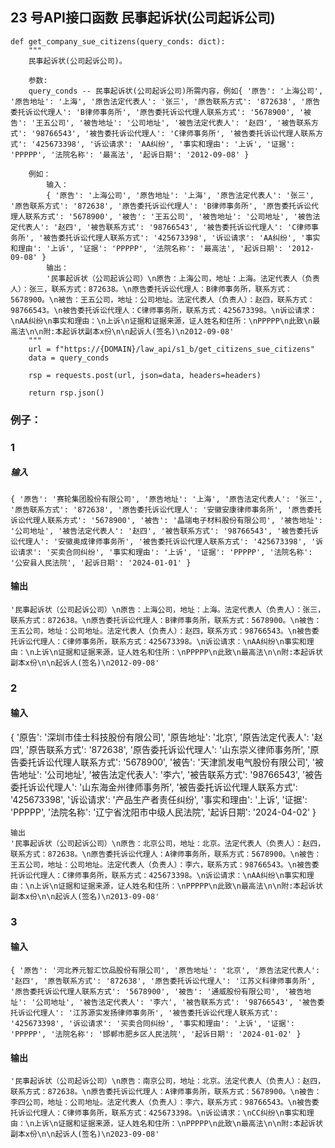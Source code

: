 ## 23 号API接口函数 民事起诉状(公司起诉公司)

``` 
def get_company_sue_citizens(query_conds: dict):
    """
    民事起诉状(公司起诉公司)。

    参数:
    query_conds -- 民事起诉状(公司起诉公司)所需内容，例如{ '原告': '上海公司', '原告地址': '上海', '原告法定代表人': '张三', '原告联系方式': '872638', '原告委托诉讼代理人': 'B律师事务所', '原告委托诉讼代理人联系方式': '5678900', '被告': '王五公司', '被告地址': '公司地址', '被告法定代表人': '赵四', '被告联系方式': '98766543', '被告委托诉讼代理人': 'C律师事务所', '被告委托诉讼代理人联系方式': '425673398', '诉讼请求': 'AA纠纷', '事实和理由': '上诉', '证据': 'PPPPP', '法院名称': '最高法', '起诉日期': '2012-09-08' }

    例如：
        输入：
        { '原告': '上海公司', '原告地址': '上海', '原告法定代表人': '张三', '原告联系方式': '872638', '原告委托诉讼代理人': 'B律师事务所', '原告委托诉讼代理人联系方式': '5678900', '被告': '王五公司', '被告地址': '公司地址', '被告法定代表人': '赵四', '被告联系方式': '98766543', '被告委托诉讼代理人': 'C律师事务所', '被告委托诉讼代理人联系方式': '425673398', '诉讼请求': 'AA纠纷', '事实和理由': '上诉', '证据': 'PPPPP', '法院名称': '最高法', '起诉日期': '2012-09-08' }
        输出：
        '民事起诉状（公司起诉公司）\n原告：上海公司，地址：上海。法定代表人（负责人）：张三，联系方式：872638。\n原告委托诉讼代理人：B律师事务所，联系方式：5678900。\n被告：王五公司，地址：公司地址。法定代表人（负责人）：赵四，联系方式：98766543。\n被告委托诉讼代理人：C律师事务所，联系方式：425673398。\n诉讼请求：\nAA纠纷\n事实和理由：\n上诉\n证据和证据来源，证人姓名和住所：\nPPPPP\n此致\n最高法\n\n附:本起诉状副本x份\n\n起诉人(签名)\n2012-09-08'
    """
    url = f"https://{DOMAIN}/law_api/s1_b/get_citizens_sue_citizens"
    data = query_conds

    rsp = requests.post(url, json=data, headers=headers)
    
    return rsp.json()
``` 

### 例子： 
### 1
##### 输入
``` 
{ '原告': '赛轮集团股份有限公司', '原告地址': '上海', '原告法定代表人': '张三', '原告联系方式': '872638', '原告委托诉讼代理人': '安徽安康律师事务所', '原告委托诉讼代理人联系方式': '5678900', '被告': '晶瑞电子材料股份有限公司', '被告地址': '公司地址', '被告法定代表人': '赵四', '被告联系方式': '98766543', '被告委托诉讼代理人': '安徽奥成律师事务所', '被告委托诉讼代理人联系方式': '425673398', '诉讼请求': '买卖合同纠纷', '事实和理由': '上诉', '证据': 'PPPPP', '法院名称': '公安县人民法院', '起诉日期': '2024-01-01' }
``` 
#### 输出 
``` 
'民事起诉状（公司起诉公司）\n原告：上海公司，地址：上海。法定代表人（负责人）：张三，联系方式：872638。\n原告委托诉讼代理人：B律师事务所，联系方式：5678900。\n被告：王五公司，地址：公司地址。法定代表人（负责人）：赵四，联系方式：98766543。\n被告委托诉讼代理人：C律师事务所，联系方式：425673398。\n诉讼请求：\nAA纠纷\n事实和理由：\n上诉\n证据和证据来源，证人姓名和住所：\nPPPPP\n此致\n最高法\n\n附:本起诉状副本x份\n\n起诉人(签名)\n2012-09-08'

```
### 2
#### 输入

{ '原告': '深圳市佳士科技股份有限公司', '原告地址': '北京', '原告法定代表人': '赵四', '原告联系方式': '872638', '原告委托诉讼代理人': '山东崇义律师事务所', '原告委托诉讼代理人联系方式': '5678900', '被告': '天津凯发电气股份有限公司', '被告地址': '公司地址', '被告法定代表人': '李六', '被告联系方式': '98766543', '被告委托诉讼代理人': '山东海金州律师事务所', '被告委托诉讼代理人联系方式': '425673398', '诉讼请求': '产品生产者责任纠纷', '事实和理由': '上诉', '证据': 'PPPPP', '法院名称': '辽宁省沈阳市中级人民法院', '起诉日期': '2024-04-02' }
``` 
输出
'民事起诉状（公司起诉公司）\n原告：北京公司，地址：北京。法定代表人（负责人）：赵四，联系方式：872638。\n原告委托诉讼代理人：A律师事务所，联系方式：5678900。\n被告：王五公司，地址：公司地址。法定代表人（负责人）：李六，联系方式：98766543。\n被告委托诉讼代理人：C律师事务所，联系方式：425673398。\n诉讼请求：\nAA纠纷\n事实和理由：\n上诉\n证据和证据来源，证人姓名和住所：\nPPPPP\n此致\n最高法\n\n附:本起诉状副本x份\n\n起诉人(签名)\n2013-09-08'
``` 


### 3
#### 输入
``` 
{ '原告': '河北养元智汇饮品股份有限公司', '原告地址': '北京', '原告法定代表人': '赵四', '原告联系方式': '872638', '原告委托诉讼代理人': '江苏义科律师事务所', '原告委托诉讼代理人联系方式': '5678900', '被告': '通威股份有限公司', '被告地址': '公司地址', '被告法定代表人': '李六', '被告联系方式': '98766543', '被告委托诉讼代理人': '江苏源实发扬律师事务所', '被告委托诉讼代理人联系方式': '425673398', '诉讼请求': '买卖合同纠纷', '事实和理由': '上诉', '证据': 'PPPPP', '法院名称': '邯郸市肥乡区人民法院', '起诉日期': '2024-01-02' }
``` 

#### 输出
``` 
'民事起诉状（公司起诉公司）\n原告：南京公司，地址：北京。法定代表人（负责人）：赵四，联系方式：872638。\n原告委托诉讼代理人：A律师事务所，联系方式：5678900。\n被告：李四公司，地址：公司地址。法定代表人（负责人）：李六，联系方式：98766543。\n被告委托诉讼代理人：C律师事务所，联系方式：425673398。\n诉讼请求：\nCC纠纷\n事实和理由：\n上诉\n证据和证据来源，证人姓名和住所：\nPPPPP\n此致\n最高法\n\n附:本起诉状副本x份\n\n起诉人(签名)\n2023-09-08'
``` 
